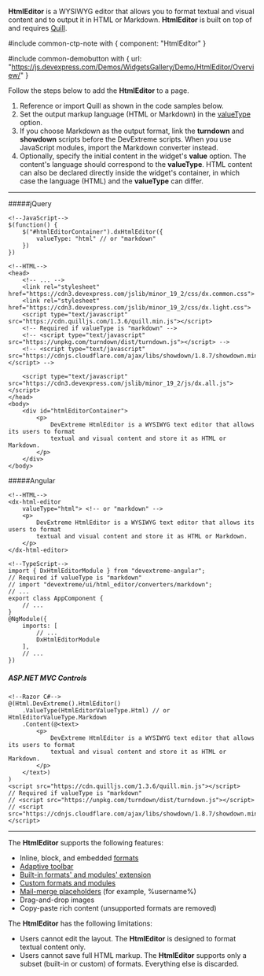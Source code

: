 **HtmlEditor** is a WYSIWYG editor that allows you to format textual and visual content and to output it in HTML or Markdown. **HtmlEditor** is built on top of and requires <a href="https://quilljs.com/" target="_blank">Quill</a>.

#include common-ctp-note with {
    component: "HtmlEditor"
}

#include common-demobutton with {
    url: "https://js.devexpress.com/Demos/WidgetsGallery/Demo/HtmlEditor/Overview/"
}

Follow the steps below to add the **HtmlEditor** to a page.

1. Reference or import Quill as shown in the code samples below.
2. Set the output markup language (HTML or Markdown) in the [valueType](/api-reference/10%20UI%20Widgets/dxHtmlEditor/1%20Configuration/valueType.md '/Documentation/ApiReference/UI_Widgets/dxHtmlEditor/Configuration/#valueType') option.
3. If you choose Markdown as the output format, link the **turndown** and **showdown** scripts before the DevExtreme scripts. When you use JavaScript modules, import the Markdown converter instead.
4. Optionally, specify the initial content in the widget's **value** option. The content's language should correspond to the **valueType**. HTML content can also be declared directly inside the widget's container, in which case the language (HTML) and the **valueType** can differ.

---
#####jQuery

    <!--JavaScript-->
    $(function() {
        $("#htmlEditorContainer").dxHtmlEditor({
            valueType: "html" // or "markdown"
        })
    })
    
    <!--HTML-->
    <head>
        <!-- ... -->
        <link rel="stylesheet" href="https://cdn3.devexpress.com/jslib/minor_19_2/css/dx.common.css">
        <link rel="stylesheet" href="https://cdn3.devexpress.com/jslib/minor_19_2/css/dx.light.css">
        <script type="text/javascript" src="https://cdn.quilljs.com/1.3.6/quill.min.js"></script>
        <!-- Required if valueType is "markdown" -->
        <!-- <script type="text/javascript" src="https://unpkg.com/turndown/dist/turndown.js"></script> -->
        <!-- <script type="text/javascript" src="https://cdnjs.cloudflare.com/ajax/libs/showdown/1.8.7/showdown.min.js"></script> -->

        <script type="text/javascript" src="https://cdn3.devexpress.com/jslib/minor_19_2/js/dx.all.js"></script>
    </head>
    <body>
        <div id="htmlEditorContainer">
            <p>
                DevExtreme HtmlEditor is a WYSIWYG text editor that allows its users to format
                textual and visual content and store it as HTML or Markdown.
            </p>
        </div>
    </body>

#####Angular

    <!--HTML-->
    <dx-html-editor
        valueType="html"> <!-- or "markdown" -->
        <p>
            DevExtreme HtmlEditor is a WYSIWYG text editor that allows its users to format
            textual and visual content and store it as HTML or Markdown.
        </p>
    </dx-html-editor>

    <!--TypeScript-->
    import { DxHtmlEditorModule } from "devextreme-angular";
    // Required if valueType is "markdown"
    // import "devextreme/ui/html_editor/converters/markdown";
    // ...
    export class AppComponent {
        // ...
    }
    @NgModule({
        imports: [
            // ...
            DxHtmlEditorModule
        ],
        // ...
    })

##### ASP.NET MVC Controls

    <!--Razor C#-->
    @(Html.DevExtreme().HtmlEditor()
        .ValueType(HtmlEditorValueType.Html) // or HtmlEditorValueType.Markdown
        .Content(@<text>
            <p>
                DevExtreme HtmlEditor is a WYSIWYG text editor that allows its users to format
                textual and visual content and store it as HTML or Markdown.
            </p>
        </text>)
    )
    <script src="https://cdn.quilljs.com/1.3.6/quill.min.js"></script>
    // Required if valueType is "markdown"
    // <script src="https://unpkg.com/turndown/dist/turndown.js"></script>
    // <script src="https://cdnjs.cloudflare.com/ajax/libs/showdown/1.8.7/showdown.min.js"></script> 

---

The **HtmlEditor** supports the following features:

- Inline, block, and embedded [formats](/concepts/05%20Widgets/HtmlEditor/10%20Formats '/Documentation/Guide/Widgets/HtmlEditor/Formats/') 
- [Adaptive toolbar](/concepts/05%20Widgets/HtmlEditor/20%20Toolbar/00%20Predefined%20Items '/Documentation/Guide/Widgets/HtmlEditor/Toolbar/Predefined_Items/') 
- [Built-in formats' and modules' extension](/concepts/05%20Widgets/HtmlEditor/10%20Formats/33%20Customize%20Built-In%20Formats%20and%20Modules '/Documentation/Guide/Widgets/HtmlEditor/Formats/#Customize_Built-In_Formats_and_Modules')
- [Custom formats and modules](/api-reference/10%20UI%20Widgets/dxHtmlEditor/3%20Methods/get(componentPath).md '/Documentation/ApiReference/UI_Widgets/dxHtmlEditor/Methods/#getcomponentPath')
- [Mail-merge placeholders](/api-reference/10%20UI%20Widgets/dxHtmlEditor/1%20Configuration/variables '/Documentation/ApiReference/UI_Widgets/dxHtmlEditor/Configuration/variables/') (for example, %username%)
- Drag-and-drop images
- Copy-paste rich content (unsupported formats are removed)

The **HtmlEditor** has the following limitations:

- Users cannot edit the layout. The **HtmlEditor** is designed to format textual content only.
- Users cannot save full HTML markup. The **HtmlEditor** supports only a subset (built-in or custom) of formats. Everything else is discarded.
